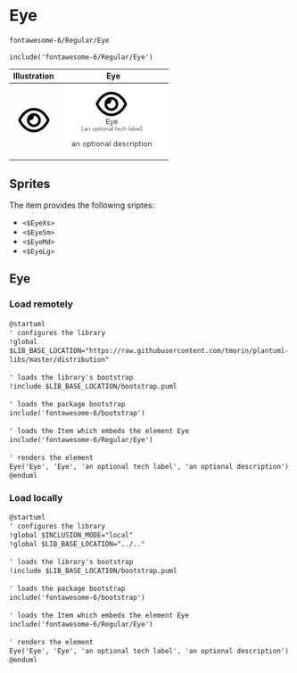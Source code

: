 # Eye


```text
fontawesome-6/Regular/Eye
```

```text
include('fontawesome-6/Regular/Eye')
```



| Illustration | Eye |
| :---: | :---: |
| ![illustration for Illustration](../../fontawesome-6/Regular/Eye.png) | ![illustration for Eye](../../fontawesome-6/Regular/Eye.Local.png) |



## Sprites
The item provides the following sriptes:

- `<$EyeXs>`
- `<$EyeSm>`
- `<$EyeMd>`
- `<$EyeLg>`





## Eye

### Load remotely
```plantuml
@startuml
' configures the library
!global $LIB_BASE_LOCATION="https://raw.githubusercontent.com/tmorin/plantuml-libs/master/distribution"

' loads the library's bootstrap
!include $LIB_BASE_LOCATION/bootstrap.puml

' loads the package bootstrap
include('fontawesome-6/bootstrap')

' loads the Item which embeds the element Eye
include('fontawesome-6/Regular/Eye')

' renders the element
Eye('Eye', 'Eye', 'an optional tech label', 'an optional description')
@enduml
```

### Load locally
```plantuml
@startuml
' configures the library
!global $INCLUSION_MODE="local"
!global $LIB_BASE_LOCATION="../.."

' loads the library's bootstrap
!include $LIB_BASE_LOCATION/bootstrap.puml

' loads the package bootstrap
include('fontawesome-6/bootstrap')

' loads the Item which embeds the element Eye
include('fontawesome-6/Regular/Eye')

' renders the element
Eye('Eye', 'Eye', 'an optional tech label', 'an optional description')
@enduml
```

